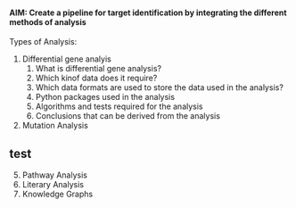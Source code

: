 #### AIM: Create a pipeline for target identification by integrating the different methods of analysis

Types of Analysis:
1. Differential gene analyis
   1. What is differential gene analysis?
   2. Which kinof data does it require?
   3. Which data formats are used to store the data used in the analysis?
   4. Python packages used in the analysis
   5. Algorithms and tests required for the analysis
   6. Conclusions that can be derived from the analysis
3. Mutation Analysis
## test
5. Pathway Analysis 
6. Literary Analysis 
7. Knowledge Graphs

